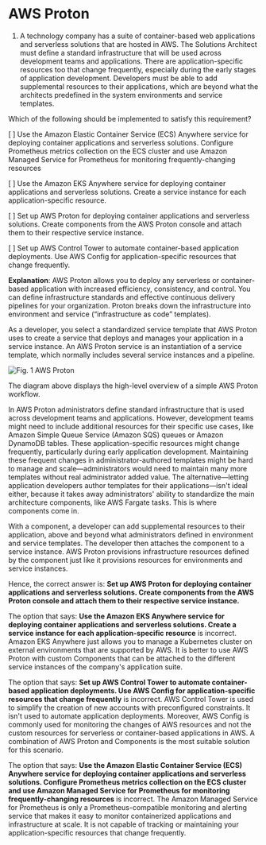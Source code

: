 # AWS Proton

1. A technology company has a suite of container-based web applications and serverless solutions that are hosted in AWS. The Solutions Architect must define a standard infrastructure that will be used across development teams and applications. There are application-specific resources too that change frequently, especially during the early stages of application development. Developers must be able to add supplemental resources to their applications, which are beyond what the architects predefined in the system environments and service templates.

Which of the following should be implemented to satisfy this requirement?

[ ] Use the Amazon Elastic Container Service (ECS) Anywhere service for deploying container applications and serverless solutions. Configure Prometheus metrics collection on the ECS cluster and use Amazon Managed Service for Prometheus for monitoring frequently-changing resources

[ ] Use the Amazon EKS Anywhere service for deploying container applications and serverless solutions. Create a service instance for each application-specific resource.

[ ] Set up AWS Proton for deploying container applications and serverless solutions. Create components from the AWS Proton console and attach them to their respective service instance.

[ ] Set up AWS Control Tower to automate container-based application deployments. Use AWS Config for application-specific resources that change frequently.

**Explanation**: AWS Proton allows you to deploy any serverless or container-based application with increased efficiency, consistency, and control. You can define infrastructure standards and effective continuous delivery pipelines for your organization. Proton breaks down the infrastructure into environment and service (“infrastructure as code” templates).

As a developer, you select a standardized service template that AWS Proton uses to create a service that deploys and manages your application in a service instance. An AWS Proton service is an instantiation of a service template, which normally includes several service instances and a pipeline.

![Fig. 1 AWS Proton](../../../../../img/SAA-CO2/serverless/ecs/proton/fig01.jpeg)

The diagram above displays the high-level overview of a simple AWS Proton workflow.

In AWS Proton administrators define standard infrastructure that is used across development teams and applications. However, development teams might need to include additional resources for their specific use cases, like Amazon Simple Queue Service (Amazon SQS) queues or Amazon DynamoDB tables. These application-specific resources might change frequently, particularly during early application development. Maintaining these frequent changes in administrator-authored templates might be hard to manage and scale—administrators would need to maintain many more templates without real administrator added value. The alternative—letting application developers author templates for their applications—isn't ideal either, because it takes away administrators' ability to standardize the main architecture components, like AWS Fargate tasks. This is where components come in.

With a component, a developer can add supplemental resources to their application, above and beyond what administrators defined in environment and service templates. The developer then attaches the component to a service instance. AWS Proton provisions infrastructure resources defined by the component just like it provisions resources for environments and service instances.

Hence, the correct answer is: **Set up AWS Proton for deploying container applications and serverless solutions. Create components from the AWS Proton console and attach them to their respective service instance.**

The option that says: **Use the Amazon EKS Anywhere service for deploying container applications and serverless solutions. Create a service instance for each application-specific resource** is incorrect. Amazon EKS Anywhere just allows you to manage a Kubernetes cluster on external environments that are supported by AWS. It is better to use AWS Proton with custom Components that can be attached to the different service instances of the company's application suite.

The option that says: **Set up AWS Control Tower to automate container-based application deployments. Use AWS Config for application-specific resources that change frequently** is incorrect. AWS Control Tower is used to simplify the creation of new accounts with preconfigured constraints. It isn't used to automate application deployments. Moreover, AWS Config is commonly used for monitoring the changes of AWS resources and not the custom resources for serverless or container-based applications in AWS. A combination of AWS Proton and Components is the most suitable solution for this scenario.

The option that says: **Use the Amazon Elastic Container Service (ECS) Anywhere service for deploying container applications and serverless solutions. Configure Prometheus metrics collection on the ECS cluster and use Amazon Managed Service for Prometheus for monitoring frequently-changing resources** is incorrect. The Amazon Managed Service for Prometheus is only a Prometheus-compatible monitoring and alerting service that makes it easy to monitor containerized applications and infrastructure at scale. It is not capable of tracking or maintaining your application-specific resources that change frequently.
